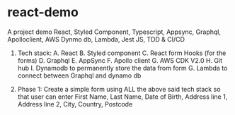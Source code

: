 # react-demo
A project demo React, Styled Component, Typescript, Appsync, Graphql, Apolloclient, AWS Dynmo db, Lambda, Jest JS, TDD &amp; CI/CD

1. Tech stack:
A. React
B. Styled component
C. React form Hooks (for the forms)
D. Graphql
E. AppSync
F. Apollo client
G. AWS CDK V2.0
H. Git hub
I. Dynamodb to permanently store the data from form
G. Lambda to connect between Graphql and dynamo db

2. Phase 1:
Create a simple form using ALL the above said tech stack so that user can enter First Name, Last Name, Date of Birth, Address line 1, Address line 2, City, Country, Postcode

